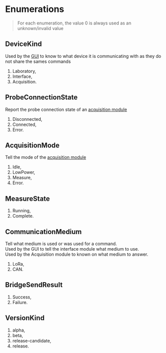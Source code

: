 # Enumerations

> For each enumeration, the value 0 is always used as an unknown/invalid value

## DeviceKind

Used by the [GUI](gui.md) to know to what device it is communicating with as they do not share the sames commands

1. Laboratory,
2. Interface,
3. Acquisition.

## ProbeConnectionState

Report the probe connection state of an [acquisition module](acquisition-module.md)

1. Disconnected,
2. Connected,
3. Error.

## AcquisitionMode

Tell the mode of the [acquisition module](acquisition-module.md)

1. Idle,
2. LowPower,
3. Measure,
4. Error.

## MeasureState

1. Running,
2. Complete.

## CommunicationMedium

Tell what medium is used or was used for a command.  
Used by the GUI to tell the interface module what medium to use.  
Used by the Acquisition module to known on what medium to answer.

1. LoRa,
2. CAN.

## BridgeSendResult

1. Success,
2. Failure.

## VersionKind

1. alpha,
2. beta,
3. release-candidate,
4. release.
